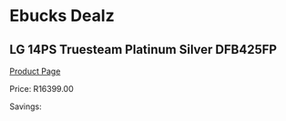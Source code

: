 
# Ebucks Dealz
## LG 14PS Truesteam Platinum Silver DFB425FP
[Product Page](https://www.ebucks.com/web/shop/productSelected.do?prodId=849583176&catId=704983786)

Price: R16399.00

Savings: 


	
